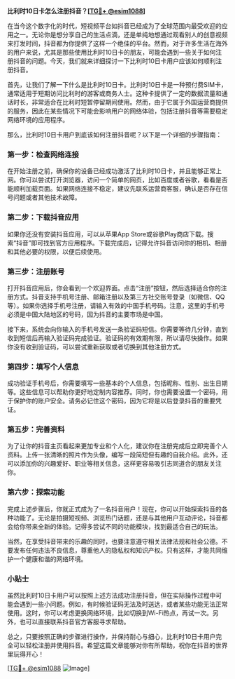 **比利时10日卡怎么注册抖音？[[TG💪+ @esim1088](https://t.me/s/esim1088)]**

在当今这个数字化的时代，短视频平台如抖音已经成为了全球范围内最受欢迎的应用之一。无论你是想分享自己的生活点滴，还是单纯地想通过观看别人的创意视频来打发时间，抖音都为你提供了这样一个绝佳的平台。然而，对于许多生活在海外的用户来说，尤其是那些使用比利时10日卡的朋友，可能会遇到一些关于如何注册抖音的问题。今天，我们就来详细探讨一下比利时10日卡用户应该如何顺利注册抖音。

首先，让我们了解一下什么是比利时10日卡。比利时10日卡是一种预付费SIM卡，通常适用于短期访问比利时的游客或商务人士。这种卡提供了一定的数据流量和通话时长，非常适合在比利时短暂停留期间使用。然而，由于它属于外国运营商提供的服务，因此在某些情况下可能会影响用户的网络体验，包括注册抖音等需要稳定网络环境的应用程序。

那么，比利时10日卡用户到底该如何注册抖音呢？以下是一个详细的步骤指南：

### 第一步：检查网络连接

在开始注册之前，确保你的设备已经成功激活了比利时10日卡，并且能够正常上网。你可以尝试打开浏览器，访问一个简单的网页，比如百度或者谷歌，看看是否能顺利加载页面。如果网络连接不稳定，建议先联系运营商客服，确认是否存在信号问题或者其他技术故障。

### 第二步：下载抖音应用

如果你还没有安装抖音应用，可以从苹果App Store或谷歌Play商店下载。搜索“抖音”即可找到官方应用程序。下载完成后，记得允许抖音访问你的相机、相册和其他必要的权限，以便后续使用。

### 第三步：注册账号

打开抖音应用后，你会看到一个欢迎界面。点击“注册”按钮，然后选择适合你的注册方式。抖音支持手机号注册、邮箱注册以及第三方社交账号登录（如微信、QQ等）。如果你选择手机号注册，请输入有效的中国手机号码。注意，这里的手机号必须是中国大陆地区的号码，因为抖音的主要市场是中国。

接下来，系统会向你输入的手机号发送一条验证码短信。你需要等待几分钟，直到收到短信后再输入验证码完成验证。验证码的有效期有限，所以请尽快操作。如果你没有收到验证码，可以尝试重新获取或者切换到其他注册方式。

### 第四步：填写个人信息

成功验证手机号后，你需要填写一些基本的个人信息，包括昵称、性别、出生日期等。这些信息可以帮助你更好地定制内容推荐。同时，你也需要设置一个密码，用于保护你的账户安全。请务必记住这个密码，因为它将是以后登录抖音的重要凭证。

### 第五步：完善资料

为了让你的抖音主页看起来更加专业和个人化，建议你在注册完成后立即完善个人资料。上传一张清晰的照片作为头像，编写一段简短但有趣的自我介绍。此外，还可以添加你的兴趣爱好、职业等相关信息，这样更容易吸引志同道合的朋友关注你。

### 第六步：探索功能

完成上述步骤后，你就正式成为了一名抖音用户！现在，你可以开始探索抖音的各种功能了。无论是拍摄短视频、浏览热门话题，还是与其他用户互动评论，抖音都会给你带来全新的体验。记得多尝试不同的功能模块，找到最适合自己的玩法。

当然，在享受抖音带来的乐趣的同时，也要注意遵守相关法律法规和社会公德。不要发布任何违法不良信息，尊重他人的隐私权和知识产权。只有这样，才能共同维护一个健康和谐的网络环境。

### 小贴士

虽然比利时10日卡用户可以按照上述方法成功注册抖音，但在实际操作过程中可能会遇到一些小问题。例如，有时候验证码无法及时送达，或者某些功能无法正常使用。这时，你可以考虑更换网络环境，比如切换到Wi-Fi热点，再试一次。另外，也可以直接联系抖音官方客服寻求帮助。

总之，只要按照正确的步骤进行操作，并保持耐心与细心，比利时10日卡用户完全可以轻松注册并使用抖音。希望这篇文章能够对你有所帮助，祝你在抖音的世界里玩得开心！

[[TG💪+ @esim1088](https://t.me/s/esim1088) ![Image](https://i.postimg.cc/4NQfJmqS/Snipaste-2025-05-13-00-14-12.png)]